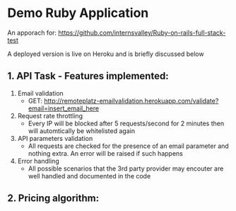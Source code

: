 # Demo Ruby Application

An apporach for: https://github.com/internsvalley/Ruby-on-rails-full-stack-test

A deployed version is live on Heroku and is briefly discussed below

## 1. API Task - Features implemented:
1. Email validation
   * GET: http://remoteplatz-emailvalidation.herokuapp.com/validate?email=insert_email_here
2. Request rate throttling
   * Every IP will be blocked after 5 requests/second for 2 minutes then will automtically be whitelisted again
3. API parameters validation
   * All requests are checked for the presence of an email parameter and nothing extra. An error will be raised if such happens
4. Error handling
   * All possible scenarios that the 3rd party provider may encouter are well handled and documented in the code

## 2. Pricing algorithm:



